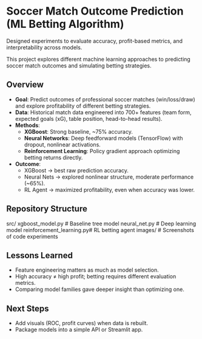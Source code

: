 # Soccer Match Outcome Prediction (ML Betting Algorithm)
Designed experiments to evaluate accuracy, profit-based metrics, and interpretability across models.


This project explores different machine learning approaches to predicting soccer match outcomes and simulating betting strategies.

## Overview
- **Goal**: Predict outcomes of professional soccer matches (win/loss/draw) and explore profitability of different betting strategies.
- **Data**: Historical match data engineered into 700+ features (team form, expected goals (xG), table position, head-to-head results).
- **Methods**:
  - **XGBoost**: Strong baseline, ~75% accuracy.
  - **Neural Networks**: Deep feedforward models (TensorFlow) with dropout, nonlinear activations.
  - **Reinforcement Learning**: Policy gradient approach optimizing betting returns directly.
- **Outcome**:
  - XGBoost → best raw prediction accuracy.
  - Neural Nets → explored nonlinear structure, moderate performance (~65%).
  - RL Agent → maximized profitability, even when accuracy was lower.

## Repository Structure
src/
xgboost_model.py # Baseline tree model
neural_net.py # Deep learning model
reinforcement_learning.py# RL betting agent
images/ # Screenshots of code experiments

## Lessons Learned
- Feature engineering matters as much as model selection.
- High accuracy ≠ high profit; betting requires different evaluation metrics.
- Comparing model families gave deeper insight than optimizing one.

## Next Steps
- Add visuals (ROC, profit curves) when data is rebuilt.
- Package models into a simple API or Streamlit app.
